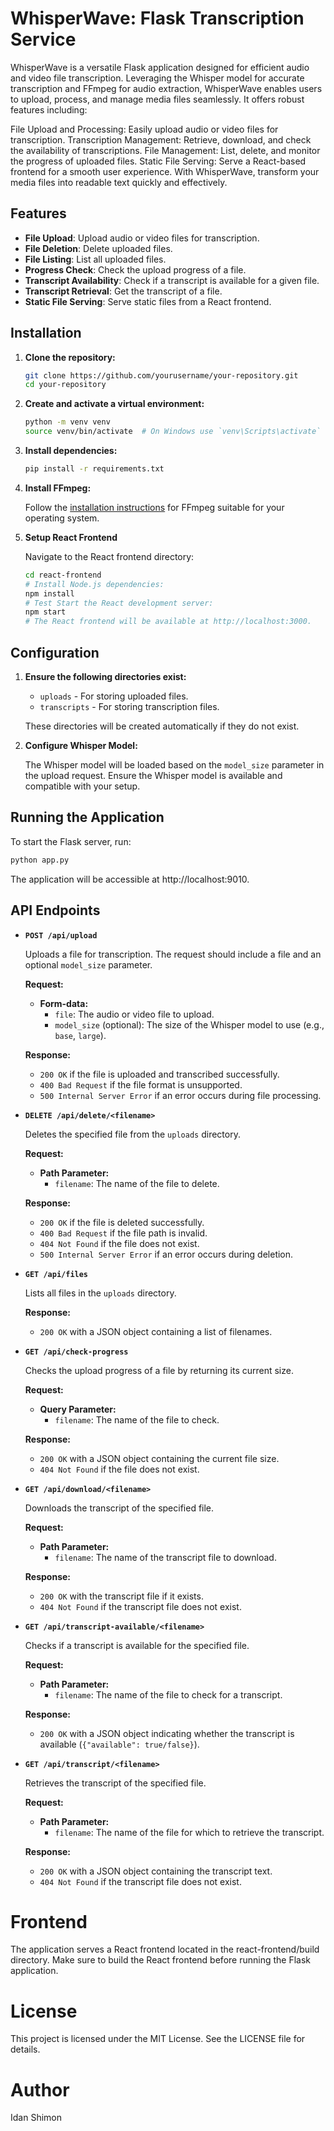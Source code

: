 # WhisperWave: Flask Transcription Service

WhisperWave is a versatile Flask application designed for efficient audio and video file transcription. Leveraging the Whisper model for accurate transcription and FFmpeg for audio extraction, WhisperWave enables users to upload, process, and manage media files seamlessly. It offers robust features including:

File Upload and Processing: Easily upload audio or video files for transcription.
Transcription Management: Retrieve, download, and check the availability of transcriptions.
File Management: List, delete, and monitor the progress of uploaded files.
Static File Serving: Serve a React-based frontend for a smooth user experience.
With WhisperWave, transform your media files into readable text quickly and effectively.

## Features

- **File Upload**: Upload audio or video files for transcription.
- **File Deletion**: Delete uploaded files.
- **File Listing**: List all uploaded files.
- **Progress Check**: Check the upload progress of a file.
- **Transcript Availability**: Check if a transcript is available for a given file.
- **Transcript Retrieval**: Get the transcript of a file.
- **Static File Serving**: Serve static files from a React frontend.

## Installation

1. **Clone the repository:**

    ```bash
    git clone https://github.com/yourusername/your-repository.git
    cd your-repository
    ```

2. **Create and activate a virtual environment:**

    ```bash
    python -m venv venv
    source venv/bin/activate  # On Windows use `venv\Scripts\activate`
    ```

3. **Install dependencies:**

    ```bash
    pip install -r requirements.txt
    ```

4. **Install FFmpeg:**

    Follow the [installation instructions](https://ffmpeg.org/download.html) for FFmpeg suitable for your operating system.
  

5. **Setup React Frontend**

    Navigate to the React frontend directory:
    ```bash
    cd react-frontend
    # Install Node.js dependencies:
    npm install
    # Test Start the React development server:
    npm start
    # The React frontend will be available at http://localhost:3000.
    ```

    
## Configuration

1. **Ensure the following directories exist:**

    - `uploads` - For storing uploaded files.
    - `transcripts` - For storing transcription files.

   These directories will be created automatically if they do not exist.

2. **Configure Whisper Model:**

    The Whisper model will be loaded based on the `model_size` parameter in the upload request. Ensure the Whisper model is available and compatible with your setup.

## Running the Application

To start the Flask server, run:

```bash
python app.py
```
The application will be accessible at http://localhost:9010.


## API Endpoints

- **`POST /api/upload`**
  
  Uploads a file for transcription. The request should include a file and an optional `model_size` parameter.
  
  **Request:**
  - **Form-data:**
    - `file`: The audio or video file to upload.
    - `model_size` (optional): The size of the Whisper model to use (e.g., `base`, `large`).
  
  **Response:**
  - `200 OK` if the file is uploaded and transcribed successfully.
  - `400 Bad Request` if the file format is unsupported.
  - `500 Internal Server Error` if an error occurs during file processing.

- **`DELETE /api/delete/<filename>`**
  
  Deletes the specified file from the `uploads` directory.
  
  **Request:**
  - **Path Parameter:**
    - `filename`: The name of the file to delete.
  
  **Response:**
  - `200 OK` if the file is deleted successfully.
  - `400 Bad Request` if the file path is invalid.
  - `404 Not Found` if the file does not exist.
  - `500 Internal Server Error` if an error occurs during deletion.

- **`GET /api/files`**
  
  Lists all files in the `uploads` directory.
  
  **Response:**
  - `200 OK` with a JSON object containing a list of filenames.

- **`GET /api/check-progress`**
  
  Checks the upload progress of a file by returning its current size.
  
  **Request:**
  - **Query Parameter:**
    - `filename`: The name of the file to check.
  
  **Response:**
  - `200 OK` with a JSON object containing the current file size.
  - `404 Not Found` if the file does not exist.

- **`GET /api/download/<filename>`**
  
  Downloads the transcript of the specified file.
  
  **Request:**
  - **Path Parameter:**
    - `filename`: The name of the transcript file to download.
  
  **Response:**
  - `200 OK` with the transcript file if it exists.
  - `404 Not Found` if the transcript file does not exist.

- **`GET /api/transcript-available/<filename>`**
  
  Checks if a transcript is available for the specified file.
  
  **Request:**
  - **Path Parameter:**
    - `filename`: The name of the file to check for a transcript.
  
  **Response:**
  - `200 OK` with a JSON object indicating whether the transcript is available (`{"available": true/false}`).

- **`GET /api/transcript/<filename>`**
  
  Retrieves the transcript of the specified file.
  
  **Request:**
  - **Path Parameter:**
    - `filename`: The name of the file for which to retrieve the transcript.
  
  **Response:**
  - `200 OK` with a JSON object containing the transcript text.
  - `404 Not Found` if the transcript file does not exist.

# Frontend
The application serves a React frontend located in the react-frontend/build directory. Make sure to build the React frontend before running the Flask application.

# License
This project is licensed under the MIT License. See the LICENSE file for details.


# Author
Idan Shimon